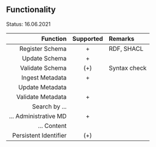 ## Functionality

Status: 16.06.2021

| Function              | Supported | Remarks         |
| ---------------------:| :-------: | :-------------- |
| Register Schema       | +         | RDF, SHACL      | 
| Update Schema         | +         |                 | 
| Validate Schema       | (+)       | Syntax check    | 
| Ingest Metadata       | +         |                 | 
| Update Metadata       |           |                 | 
| Validate Metadata     | +         |                 | 
| Search by ...         |           |                 | 
| ... Administrative MD | +         |                 | 
| ... Content           |           |                 | 
| Persistent Identifier | (+)       |                 | 


